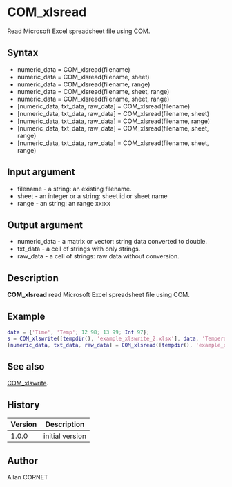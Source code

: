 # COM_xlsread

Read Microsoft Excel spreadsheet file using COM.

## Syntax

- numeric_data = COM_xlsread(filename)
- numeric_data = COM_xlsread(filename, sheet)
- numeric_data = COM_xlsread(filename, range)
- numeric_data = COM_xlsread(filename, sheet, range)
- numeric_data = COM_xlsread(filename, sheet, range)
- [numeric_data, txt_data, raw_data] = COM_xlsread(filename)
- [numeric_data, txt_data, raw_data] = COM_xlsread(filename, sheet)
- [numeric_data, txt_data, raw_data] = COM_xlsread(filename, range)
- [numeric_data, txt_data, raw_data] = COM_xlsread(filename, sheet, range)
- [numeric_data, txt_data, raw_data] = COM_xlsread(filename, sheet, range)

## Input argument

- filename - a string: an existing filename.
- sheet - an integer or a string: sheet id or sheet name
- range - an string: an range xx:xx

## Output argument

- numeric_data - a matrix or vector: string data converted to double.
- txt_data - a cell of strings with only strings.
- raw_data - a cell of strings: raw data without conversion.

## Description

<description><b>COM_xlsread</b> read Microsoft Excel spreadsheet file using COM.</description>

## Example

```matlab
data = {'Time', 'Temp'; 12 98; 13 99; Inf 97};
s = COM_xlswrite([tempdir(), 'example_xlswrite_2.xlsx'], data, 'Temperatures');
[numeric_data, txt_data, raw_data] = COM_xlsread([tempdir(), 'example_xlswrite_2.xlsx'])
```

## See also

[COM_xlswrite](COM_xlswrite.md).

## History

| Version | Description     |
| ------- | --------------- |
| 1.0.0   | initial version |

## Author

Allan CORNET

